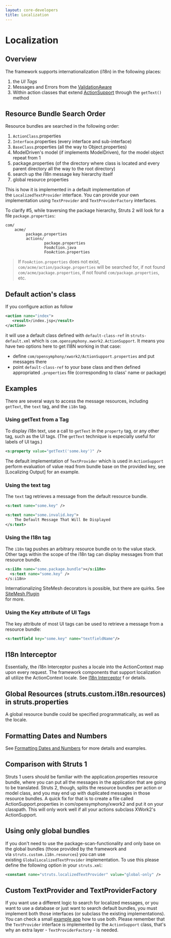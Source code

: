 ```yaml
---
layout: core-developers
title: Localization
---
```


# Localization

## Overview

The framework supports internationalization (i18n) in the following places:

1. the _UI Tags_ 
2. Messages and Errors from the [ValidationAware](http://struts.apache.org/struts2-core/apidocs/index.html?com/opensymphony/xwork2/ValidationAware.html)
3. Within action classes that extend [ActionSupport](http://struts.apache.org/struts2-core/apidocs/index.html?com/opensymphony/xwork2/ActionSupport.html) through the `getText()` method

## Resource Bundle Search Order

Resource bundles are searched in the following order:

1. `ActionClass`.properties
2. `Interface`.properties (every interface and sub-interface)
3. `BaseClass`.properties (all the way to Object.properties)
4. ModelDriven's model (if implements ModelDriven), for the model object repeat from 1
5. package.properties (of the directory where class is located and every parent directory all the way to the root directory)
6. search up the i18n message key hierarchy itself
7. global resource properties

This is how it is implemented in a default implementation of the `LocalizedTextProvider` interface. You can provide your 
own implementation using `TextProvider` and `TextProviderFactory` interfaces.

To clarify #5, while traversing the package hierarchy, Struts 2 will look for a file `package.properties`:

```
com/
    acme/
         package.properties
         actions/
                 package.properties
                 FooAction.java
                 FooAction.properties
```                 

> If `FooAction.properties` does not exist, `com/acme/action/package.properties` will be searched for, if not found 
> `com/acme/package.properties`, if not found `com/package.properties`, etc.

## Default action's class

If you configure action as follow

```xml
<action name="index">
   <result>/index.jsp</result>
</action>
```

it will use a default class defined with `default-class-ref` in `struts-default.xml` which is 
`com.opensymphony.xwork2.ActionSupport`. It means you have two options here to get I18N working in that case:

- define `com/opensymphony/xwork2/ActionSupport.properties` and put messages there
- point `default-class-ref` to your base class and then defined appropriated `.properties` file (corresponding to 
  class' name or package)

## Examples

There are several ways to access the message resources, including `getText`, the `text` tag, and the `i18n` tag.

### Using getText from a Tag

To display i18n text, use a call to `getText` in the `property` tag, or any other tag, such as the UI tags. (The `getText`
technique is especially useful for labels of UI tags.)

```xml
<s:property value="getText('some.key')" />
```

The default implementation of `TextProvider` which is used in `ActionSupport` perform evaluation of value read from 
bundle base on the provided key, see [Localizing Output] for an example.

### Using the text tag

The `text` tag retrieves a message from the default resource bundle.

```xml
<s:text name="some.key" />

<s:text name="some.invalid.key">
    The Default Message That Will Be Displayed
</s:text>
```

### Using the I18n tag

The `i18n` tag pushes an arbitrary resource bundle on to the value stack. Other tags within the scope of the i18n tag 
can display messages from that resource bundle.

```xml
<s:i18n name="some.package.bundle"></s:i18n>
  <s:text name="some.key" />
</s:i18n>
```

Internationalizing SiteMesh decorators is possible, but there are quirks. See [SiteMesh Plugin](../plugins/sitemesh/)  
for more.

### Using the Key attribute of UI Tags

The key attribute of most UI tags can be used to retrieve a message from a resource bundle:

```xml
<s:textfield key="some.key" name="textfieldName"/>
```

## I18n Interceptor

Essentially, the i18n Interceptor pushes a locale into the ActionContext map upon every request. The framework 
components that support localization all utilize the ActionContext locale. See [I18n Interceptor](i18n-interceptor.html) f
or details.

## Global Resources (struts.custom.i18n.resources) in struts.properties

A global resource bundle could be specified programmatically, as well as the locale.

## Formatting Dates and Numbers

See [Formatting Dates and Numbers](formatting-dates-and-numbers.html) for more details and examples.

## Comparison with Struts 1

Struts 1 users should be familiar with the application.properties resource bundle, where you can put all the messages 
in the application that are going to be translated. Struts 2, though, splits the resource bundles per action or model 
class, and you may end up with duplicated messages in those resource bundles. A quick fix for that is to create a file 
called ActionSupport.properties in com/opensymphony/xwork2 and put it on your classpath. This will only work well if 
all your actions subclass XWork2's ActionSupport.

## Using only global bundles

If you don't need to use the package-scan-functionality and only base on the global bundles (those provided by 
the framework and via `struts.custom.i18n.resources`) you can use existing `GlobalLocalizedTextProvider`
implementation. To use this please define the following option in your `struts.xml`:

```xml
<constant name="struts.localizedTextProvider" value="global-only" />
```

## Custom TextProvider and TextProviderFactory

If you want use a different logic to search for localized messages, or you want to use a database or just want to search 
default bundles, you must implement both those interfaces (or subclass the existing implementations). You can check 
a small [example app](https://github.com/apache/struts\-examples/tree/master/text\-provider) how to use both. 
Please remember that the `TextProvider` interface is implemented by the `ActionSupport` class, that's why 
an extra layer - `TextProviderFactory` - is needed.
